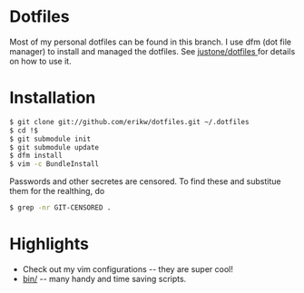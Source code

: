 # Dotfiles

Most of my personal dotfiles can be found in this branch. I use dfm (dot file manager) to install and managed the dotfiles. See [ justone/dotfiles ](https://github.com/justone/dotfiles) for details on how to use it.

# Installation

```bash
$ git clone git://github.com/erikw/dotfiles.git ~/.dotfiles
$ cd !$
$ git submodule init
$ git submodule update
$ dfm install
$ vim -c BundleInstall
```

Passwords and other secretes are censored. To find these and substitue them for the realthing, do

```bash
$ grep -nr GIT-CENSORED .
```

# Highlights

 * Check out my vim configurations -- they are super cool!
 * [bin/](bin/) -- many handy and time saving scripts.
